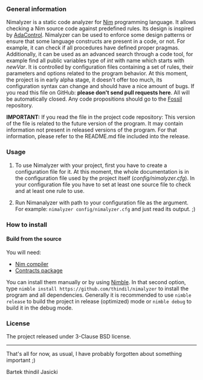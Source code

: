 ### General information

Nimalyzer is a static code analyzer for [Nim](https://github.com/nim-lang/Nim)
programming language. It allows checking a Nim source code against predefined
rules. Its design is inspired by [AdaControl](https://www.adalog.fr/en/adacontrol.html).
Nimalyzer can be used to enforce some design patterns or ensure that some
language constructs are present in a code, or not. For example, it can check if
all procedures have defined proper pragmas. Additionally, it can be used as an
advanced search through a code tool, for example find all public variables type
of *int* with name which starts with *newVar*. It is controlled by
configuration files containing a set of rules, their parameters and options
related to the program behavior. At this moment, the project is in early alpha
stage, it doesn't offer too much, its configuration syntax can change and
should have a nice amount of bugs. If you read this file on GitHub:
**please don't send pull requests here**. All will be automatically closed. Any
code propositions should go to the [Fossil](https://www.laeran.pl/repositories/nimalyzer) repository.

**IMPORTANT:** If you read the file in the project code repository: This
version of the file is related to the future version of the program. It may
contain information not present in released versions of the program. For
that information, please refer to the README.md file included into the release.

### Usage

1. To use Nimalyzer with your project, first you have to create a configuration
   file for it. At this moment, the whole documentation is in the configuration
   file used by the project itself (*config/nimalyzer.cfg*). In your
   configuration file you have to set at least one source file to check and at
   least one rule to use.

2. Run Nimanalyzer with path to your configuration file as the argument. For example:
   `nimalyzer config/nimalyzer.cfg` and just read its output. ;)

### How to install

#### Build from the source

You will need:

* [Nim compiler](https://nim-lang.org/install.html)
* [Contracts package](https://github.com/Udiknedormin/NimContracts)

You can install them manually or by using [Nimble](https://github.com/nim-lang/nimble).
In that second option, type `nimble install https://github.com/thindil/nimalyzer` to
install the program and all dependencies. Generally it is recommended to use
`nimble release` to build the project in release (optimized) mode or
`nimble debug` to build it in the debug mode.

### License

The project released under 3-Clause BSD license.

---
That's all for now, as usual, I have probably forgotten about something important ;)

Bartek thindil Jasicki

